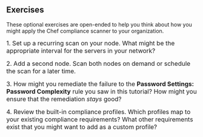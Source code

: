 ## Exercises

These optional exercises are open-ended to help you think about how you might apply the Chef compliance scanner to your organization.

<span style="font-size:16px;">1. Set up a recurring scan on your node. What might be the appropriate interval for the servers in your network?</span>

<span style="font-size:16px;">2. Add a second node. Scan both nodes on demand or schedule the scan for a later time.</span>

<span style="font-size:16px;">3. How might you remediate the failure to the **Password Settings: Password Complexity** rule you saw in this tutorial? How might you ensure that the remediation <i>stays</i> good?</span>

<span style="font-size:16px;">4. Review the built-in compliance profiles. Which profiles map to your existing compliance requirements? What other requirements exist that you might want to add as a custom profile?</span>
